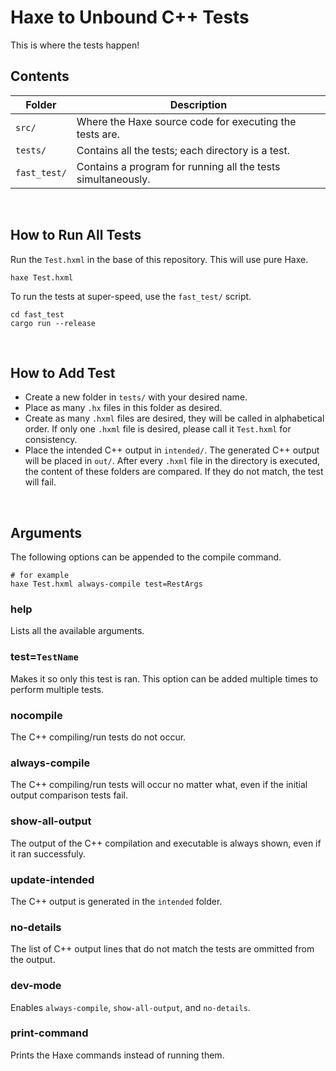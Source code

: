# Haxe to Unbound C++ Tests

This is where the tests happen!

## Contents
| Folder  | Description |
| ------------- | ------------- |
| `src/`  | Where the Haxe source code for executing the tests are.  |
| `tests/`  | Contains all the tests; each directory is a test.  |
| `fast_test/`  | Contains a program for running all the tests simultaneously.  |

&nbsp;

## How to Run All Tests

Run the `Test.hxml` in the base of this repository. This will use pure Haxe.

```hxml
haxe Test.hxml
```

To run the tests at super-speed, use the `fast_test/` script.
```
cd fast_test
cargo run --release
```

&nbsp;

## How to Add Test

- Create a new folder in `tests/` with your desired name.
- Place as many `.hx` files in this folder as desired.
- Create as many `.hxml` files are desired, they will be called in alphabetical order. If only one `.hxml` file is desired, please call it `Test.hxml` for consistency.
- Place the intended C++ output in `intended/`. The generated C++ output will be placed in `out/`. After every `.hxml` file in the directory is executed, the content of these folders are compared. If they do not match, the test will fail.

&nbsp;

## Arguments

The following options can be appended to the compile command.

```
# for example
haxe Test.hxml always-compile test=RestArgs
```

### help

Lists all the available arguments.

### test=`TestName`

Makes it so only this test is ran. This option can be added multiple times to perform multiple tests.

### nocompile

The C++ compiling/run tests do not occur.

### always-compile

The C++ compiling/run tests will occur no matter what, even if the initial output comparison tests fail.

### show-all-output

The output of the C++ compilation and executable is always shown, even if it ran successfuly.

### update-intended

The C++ output is generated in the `intended` folder.

### no-details

The list of C++ output lines that do not match the tests are ommitted from the output.

### dev-mode

Enables `always-compile`, `show-all-output`, and `no-details`.

### print-command

Prints the Haxe commands instead of running them.
